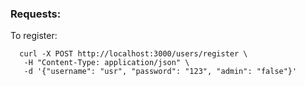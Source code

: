 ### Requests:

To register:

```
  curl -X POST http://localhost:3000/users/register \
   -H "Content-Type: application/json" \
   -d '{"username": "usr", "password": "123", "admin": "false"}'
```
